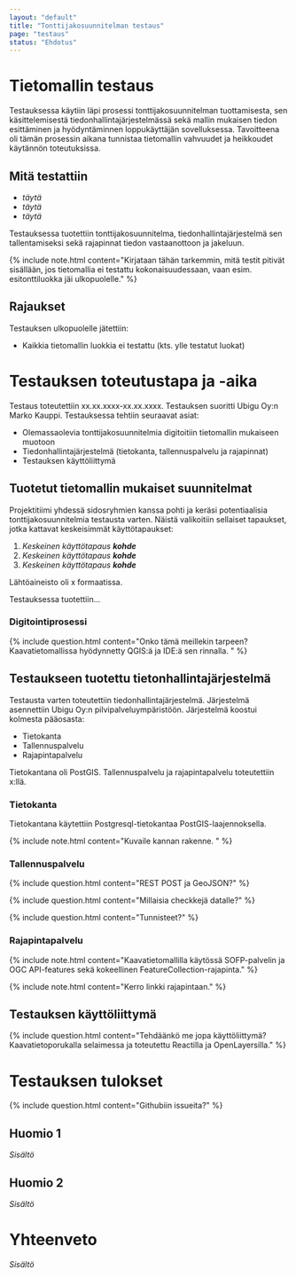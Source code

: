 ```yaml
---
layout: "default"
title: "Tonttijakosuunnitelman testaus"
page: "testaus"
status: "Ehdotus"
---
```

# Tietomallin testaus

Testauksessa käytiin läpi prosessi tonttijakosuunnitelman tuottamisesta, sen käsittelemisestä tiedonhallintajärjestelmässä sekä mallin mukaisen tiedon esittäminen ja hyödyntäminnen loppukäyttäjän sovelluksessa. Tavoitteena oli tämän prosessin aikana tunnistaa tietomallin vahvuudet ja heikkoudet käytännön toteutuksissa. 

## Mitä testattiin

* *täytä*
* *täytä*
* *täytä*

Testauksessa tuotettiin tonttijakosuunnitelma, tiedonhallintajärjestelmä sen tallentamiseksi sekä rajapinnat tiedon vastaanottoon ja jakeluun.

{% include note.html content="Kirjataan tähän tarkemmin, mitä testit pitivät sisällään, jos tietomallia ei testattu kokonaisuudessaan, vaan esim. esitonttiluokka jäi ulkopuolelle." %}

## Rajaukset

Testauksen ulkopuolelle jätettiin:
* Kaikkia tietomallin luokkia ei testattu (kts. ylle testatut luokat)

# Testauksen toteutustapa ja -aika

Testaus toteutettiin xx.xx.xxxx-xx.xx.xxxx. Testauksen suoritti Ubigu Oy:n Marko Kauppi. Testauksessa tehtiin seuraavat asiat:

* Olemassaolevia tonttijakosuunnitelmia digitoitiin tietomallin mukaiseen muotoon
* Tiedonhallintajärjestelmä (tietokanta, tallennuspalvelu ja rajapinnat)
* Testauksen käyttöliittymä

## Tuotetut tietomallin mukaiset suunnitelmat

Projektitiimi yhdessä sidosryhmien kanssa pohti ja keräsi potentiaalisia tonttijakosuunnitelmia testausta varten. Näistä valikoitiin sellaiset tapaukset, jotka kattavat keskeisimmät käyttötapaukset: 

1. *Keskeinen käyttötapaus* ***kohde***
2. *Keskeinen käyttötapaus* ***kohde***
3. *Keskeinen käyttötapaus* ***kohde***

Lähtöaineisto oli x formaatissa. 

Testauksessa tuotettiin...

### Digitointiprosessi

{% include question.html content="Onko tämä meillekin tarpeen? Kaavatietomallissa hyödynnetty QGIS:ä ja IDE:ä sen rinnalla. " %}

## Testaukseen tuotettu tietonhallintajärjestelmä

Testausta varten toteutettiin tiedonhallintajärjestelmä. Järjestelmä asennettiin Ubigu Oy:n pilvipalveluympäristöön. Järjestelmä koostui kolmesta pääosasta:

* Tietokanta
* Tallennuspalvelu
* Rajapintapalvelu

Tietokantana oli PostGIS. Tallennuspalvelu ja rajapintapalvelu toteutettiin x:llä.

### Tietokanta

Tietokantana käytettiin Postgresql-tietokantaa PostGIS-laajennoksella. 

{% include note.html content="Kuvaile kannan rakenne. " %}

### Tallennuspalvelu

{% include question.html content="REST POST ja GeoJSON?" %}

{% include question.html content="Millaisia checkkejä datalle?" %}

{% include question.html content="Tunnisteet?" %}

### Rajapintapalvelu

{% include note.html content="Kaavatietomallilla käytössä SOFP-palvelin ja OGC API-features sekä kokeellinen FeatureCollection-rajapinta." %}

{% include note.html content="Kerro linkki rajapintaan." %}

## Testauksen käyttöliittymä

{% include question.html content="Tehdäänkö me jopa käyttöliittymä? Kaavatietoporukalla selaimessa ja toteutettu Reactilla ja OpenLayersilla." %}

# Testauksen tulokset

{% include question.html content="Githubiin issueita?" %}

## Huomio 1

*Sisältö*

## Huomio 2

*Sisältö*

# Yhteenveto

*Sisältö*
